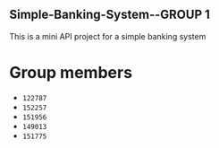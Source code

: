 ## Simple-Banking-System--GROUP 1
This is a mini API project for a simple banking system

# Group members
- `122787`
- `152257`
- `151956`
- `149013`
- `151775`
